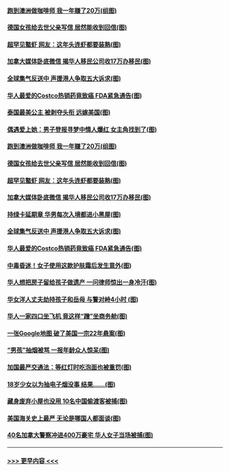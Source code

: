 #### [跑到澳洲做咖啡师 我一年赚了20万(组图)](../pages/p3/907535.md?t=09162233) 
#### [德国女孩给去世父亲写信 居然能收到回信(图)](../pages/p3/907485.md?t=09162233) 
#### [超罕见螯虾 网友：这年头连虾都要装熟(图)](../pages/p3/907479.md?t=09162233) 
#### [加拿大媒体卧底微信 揭华人移民公司收17万办移民(图)](../pages/p3/907472.md?t=09162233) 
#### [全球集气反送中 声援港人争取五大诉求(图)](../pages/p3/907387.md?t=09162233) 
#### [华人最爱的Costco热销药竟致癌 FDA紧急通告(图)](../pages/p3/907408.md?t=09162233) 
#### [泰国最美公主 被剥夺头衔 远嫁美国(图)](../pages/p3/907572.md?t=09162233) 
#### [偶遇爱上她：男子登报寻梦中情人爆红 女主角找到了(图)](../pages/p3/907556.md?t=09162233) 
#### [跑到澳洲做咖啡师 我一年赚了20万(组图)](../pages/p3/907535.md?t=09162233) 
#### [德国女孩给去世父亲写信 居然能收到回信(图)](../pages/p3/907485.md?t=09162233) 
#### [超罕见螯虾 网友：这年头连虾都要装熟(图)](../pages/p3/907479.md?t=09162233) 
#### [加拿大媒体卧底微信 揭华人移民公司收17万办移民(图)](../pages/p3/907472.md?t=09162233) 
#### [持绿卡延期章 华男每次入境都进小黑屋(图)](../pages/p3/907458.md?t=09162233) 
#### [全球集气反送中 声援港人争取五大诉求(图)](../pages/p3/907387.md?t=09162233) 
#### [华人最爱的Costco热销药竟致癌 FDA紧急通告(图)](../pages/p3/907408.md?t=09162233) 
#### [中毒昏迷！女子使用这款护肤霜后发生意外(图)](../pages/p3/907359.md?t=09162233) 
#### [华人想把房子留给孩子做遗产 一问律师惊出一身冷汗(图)](../pages/p3/907334.md?t=09162233) 
#### [华女洋人丈夫劫持孩子和岳母 与警对峙4小时 (图)](../pages/p3/907319.md?t=09162233) 
#### [华人一家四口坐飞机 竟这样“蹭”坐商务舱(图)](../pages/p3/907265.md?t=09162233) 
#### [一张Google地图 破了美国一宗22年悬案(图)](../pages/p3/907248.md?t=09162233) 
#### [“男孩”抽烟被骂 一报年龄众人惊呆(图)](../pages/p3/907240.md?t=09162233) 
#### [加国最严交通法：等红灯时吃泡面也被重罚(图)](../pages/p3/907245.md?t=09162233) 
#### [18岁少女以为抽电子烟没事 结果……(图)](../pages/p3/907196.md?t=09162233) 
#### [藏身废弃小屋也没用 10名中国偷渡客被捕(图)](../pages/p3/907189.md?t=09162233) 
#### [美国海关史上最严 无论是哪国人都面谈(图)](../pages/p3/907192.md?t=09162233) 
#### [40名加拿大警察冲进400万豪宅 华人女子当场被捕(图)](../pages/p3/907166.md?t=09162233) 

----
#### [ >>> 更早内容 <<< ](../indexes/p3-earlier.md)
